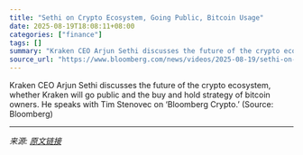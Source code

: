 ```yaml
---
title: "Sethi on Crypto Ecosystem, Going Public, Bitcoin Usage"
date: 2025-08-19T18:08:11+08:00
categories: ["finance"]
tags: []
summary: "Kraken CEO Arjun Sethi discusses the future of the crypto ecosystem, whether Kraken will go public and the buy and hold strategy of bitcoin owners. He speaks with Tim Stenovec on ‘Bloomberg Crypto.’ ("
source_url: "https://www.bloomberg.com/news/videos/2025-08-19/sethi-on-crypto-ecosystem-going-public-bitcoin-usage-video"
---
```


Kraken CEO Arjun Sethi discusses the future of the crypto ecosystem, whether Kraken will go public and the buy and hold strategy of bitcoin owners. He speaks with Tim Stenovec on ‘Bloomberg Crypto.’ (Source: Bloomberg)

---

*来源: [原文链接](https://www.bloomberg.com/news/videos/2025-08-19/sethi-on-crypto-ecosystem-going-public-bitcoin-usage-video)*
